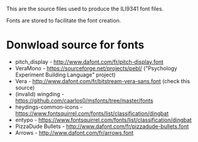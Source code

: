 This are the source files used to produce the ILI9341 font files.

Fonts are stored to facilitate the font creation.

# Donwload source for fonts

* pitch_display - http://www.dafont.com/fr/pitch-display.font
* VeraMono - https://sourceforge.net/projects/pebl/ ("Psychology Experiment Building Language" project) 
* Vera - http://www.dafont.com/fr/bitstream-vera-sans.font (check this source)
* (invalid) wingding - https://github.com/caarlos0/msfonts/tree/master/fonts
* heydings-common-icons - https://www.fontsquirrel.com/fonts/list/classification/dingbat
* entypo - https://www.fontsquirrel.com/fonts/list/classification/dingbat
* PizzaDude Bullets - http://www.dafont.com/fr/pizzadude-bullets.font
* Arrows - http://www.dafont.com/fr/arrows.font
